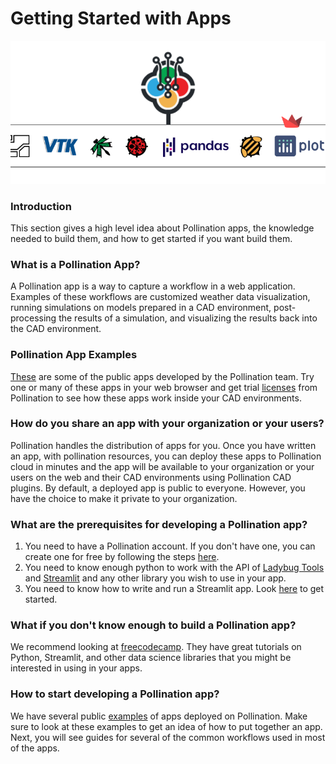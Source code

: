 # Getting Started with Apps

![](../.gitbook/assets/pollination-apps/logos.png)

### Introduction

This section gives a high level idea about Pollination apps, the knowledge needed to build them, and how to get started if you want build them.

### What is a Pollination App?

A Pollination app is a way to capture a workflow in a web application. Examples of these workflows are customized weather data visualization, running simulations on models prepared in a CAD environment, post-processing the results of a simulation, and visualizing the results back into the CAD environment.

### Pollination App Examples

[These](https://app.pollination.cloud/apps) are some of the public apps developed by the Pollination team. Try one or many of these apps in your web browser and get trial [licenses](https://app.pollination.cloud/cad-plugins) from Pollination to see how these apps work inside your CAD environments.

### How do you share an app with your organization or your users?

Pollination handles the distribution of apps for you. Once you have written an app, with pollination resources, you can deploy these apps to Pollination cloud in minutes and the app will be available to your organization or your users on the web and their CAD environments using Pollination CAD plugins. By default, a deployed app is public to everyone. However, you have the choice to make it private to your organization.

### What are the prerequisites for developing a Pollination app?

1. You need to have a Pollination account. If you don't have one, you can create one for free by following the steps [here](https://docs.pollination.cloud/user-manual/get-started/create-a-pollination-account).
2. You need to know enough python to work with the API of [Ladybug Tools](https://discourse.ladybug.tools/pub/ladybug-tools-core-sdk-documentation) and [Streamlit](https://docs.streamlit.io/library/api-reference) and any other library you wish to use in your app.
3. You need to know how to write and run a Streamlit app. Look [here](https://docs.streamlit.io/library/get-started) to get started.

### What if you don't know enough to build a Pollination app?

We recommend looking at [freecodecamp](https://www.youtube.com/c/Freecodecamp/search). They have great tutorials on Python, Streamlit, and other data science libraries that you might be interested in using in your apps.

### How to start developing a Pollination app?

We have several public [examples](https://github.com/pollination-apps) of apps deployed on Pollination. Make sure to look at these examples to get an idea of how to put together an app. Next, you will see guides for several of the common workflows used in most of the apps.

